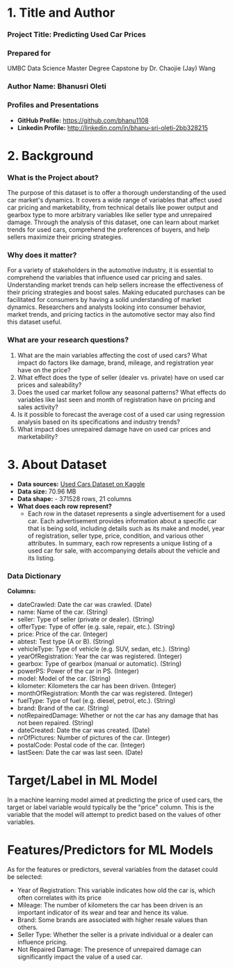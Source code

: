 # 1. Title and Author

### Project Title: Predicting Used Car Prices

### Prepared for
UMBC Data Science Master Degree Capstone by Dr. Chaojie (Jay) Wang

### Author Name: Bhanusri Oleti

### Profiles and Presentations
- **GitHub Profile:** https://github.com/bhanu1108
- **Linkedin Profile:** http://linkedin.com/in/bhanu-sri-oleti-2bb328215

# 2. Background

### What is the Project about?

The purpose of this dataset is to offer a thorough understanding of the used car market's dynamics. It covers a wide range of variables that affect used car pricing and marketability, from technical details like power output and gearbox type to more arbitrary variables like seller type and unrepaired damage. Through the analysis of this dataset, one can learn about market trends for used cars, comprehend the preferences of buyers, and help sellers maximize their pricing strategies.

### Why does it matter?

For a variety of stakeholders in the automotive industry, it is essential to comprehend the variables that influence used car pricing and sales. Understanding market trends can help sellers increase the effectiveness of their pricing strategies and boost sales. Making educated purchases can be facilitated for consumers by having a solid understanding of market dynamics. Researchers and analysts looking into consumer behavior, market trends, and pricing tactics in the automotive sector may also find this dataset useful.

### What are your research questions?

1. What are the main variables affecting the cost of used cars? What impact do factors like damage, brand, mileage, and registration year have on the price?
2. What effect does the type of seller (dealer vs. private) have on used car prices and saleability?
3. Does the used car market follow any seasonal patterns? What effects do variables like last seen and month of registration have on pricing and sales activity?
4. Is it possible to forecast the average cost of a used car using regression analysis based on its specifications and industry trends?
5. What impact does unrepaired damage have on used car prices and marketability?



# 3. About Dataset

- **Data sources:** [Used Cars Dataset on Kaggle](https://www.kaggle.com/datasets/thedevastator/uncovering-factors-that-affect-used-car-prices)
- **Data size:** 70.96 MB
- **Data shape:**  - 371528 rows, 21 columns
- **What does each row represent?**
  - Each row in the dataset represents a single advertisement for a used car. Each advertisement provides information about a specific car that is being sold, including details such as its make and model, year of registration, seller type, price, condition, and various other attributes. In summary, each row represents a unique listing of a used car for sale, with accompanying details about the vehicle and its listing.

### Data Dictionary 

**Columns:**
* dateCrawled: Date the car was crawled. (Date)
* name: Name of the car. (String)
* seller: Type of seller (private or dealer). (String)
* offerType: Type of offer (e.g. sale, repair, etc.). (String)
* price: Price of the car. (Integer)
* abtest: Test type (A or B). (String)
* vehicleType: Type of vehicle (e.g. SUV, sedan, etc.). (String)
* yearOfRegistration: Year the car was registered. (Integer)
* gearbox: Type of gearbox (manual or automatic). (String)
* powerPS: Power of the car in PS. (Integer)
* model: Model of the car. (String)
* kilometer: Kilometers the car has been driven. (Integer)
* monthOfRegistration: Month the car was registered. (Integer)
* fuelType: Type of fuel (e.g. diesel, petrol, etc.). (String)
* brand: Brand of the car. (String)
* notRepairedDamage: Whether or not the car has any damage that has not been repaired. (String)
* dateCreated: Date the car was created. (Date)
* nrOfPictures: Number of pictures of the car. (Integer)
* postalCode: Postal code of the car. (Integer)
* lastSeen: Date the car was last seen. (Date)

# Target/Label in ML Model

In a machine learning model aimed at predicting the price of used cars, the target or label variable would typically be the "price" column. This is the variable that the model will attempt to predict based on the values of other variables.

# Features/Predictors for ML Models

As for the features or predictors, several variables from the dataset could be selected:
- Year of Registration: This variable indicates how old the car is, which often correlates with its price
- Mileage: The number of kilometers the car has been driven is an important indicator of its wear and tear and hence its value.
- Brand: Some brands are associated with higher resale values than others.
- Seller Type: Whether the seller is a private individual or a dealer can influence pricing.
- Not Repaired Damage: The presence of unrepaired damage can significantly impact the value of a used car.
